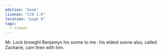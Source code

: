```yaml
---
edition: "book"
license: "CC0 1.0"
location: "page 8"
tags:
  - travel
---
```

Mr. Lock browght
Benjamyn his sonne to me :
his eldest sonne also, called Zacharie,
cam then with him.
